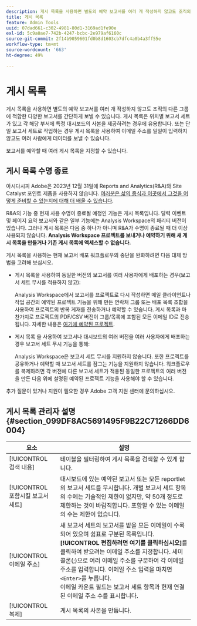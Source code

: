 ```yaml
---
description: 게시 목록을 사용하면 별도의 예약 보고서를 여러 개 작성하지 않고도 조직의 다른 그룹에 적합한 다양한 보고서를 간단하게 보낼 수 있습니다. 게시 목록은 위치별 보고서 세트가 있고 각 해당 부서에 특정 대시보드의 사본을 제공하려는 경우에 유용합니다. 또는 단일 보고서 세트로 작업하는 경우 게시 목록을 사용하여 이메일 주소를 일일이 입력하지 않고도 여러 사람에게 데이터를 보낼 수 있습니다.
title: 게시 목록
feature: Admin Tools
uuid: 07dad661-c302-4981-80d1-3169ad1fe90e
exl-id: 5c9a0ae7-742b-4247-bcbc-2e979af6160c
source-git-commit: 2f14b9059601fd0b8d1603cb7dfc4a0b4a3ff55e
workflow-type: tm+mt
source-wordcount: '663'
ht-degree: 49%

---
```


# 게시 목록

게시 목록을 사용하면 별도의 예약 보고서를 여러 개 작성하지 않고도 조직의 다른 그룹에 적합한 다양한 보고서를 간단하게 보낼 수 있습니다. 게시 목록은 위치별 보고서 세트가 있고 각 해당 부서에 특정 대시보드의 사본을 제공하려는 경우에 유용합니다. 또는 단일 보고서 세트로 작업하는 경우 게시 목록을 사용하여 이메일 주소를 일일이 입력하지 않고도 여러 사람에게 데이터를 보낼 수 있습니다.

보고서를 예약할 때 여러 게시 목록을 지정할 수 있습니다.

## 게시 목록 수명 종료

아시다시피 Adobe은 2023년 12월 31일에 Reports and Analytics(R&amp;A)와 Site Catalyst 포인트 제품을 사용하지 않습니다. [여러분은 삶의 종식과 이곳에서 그것을 어떻게 준비할 수 있는지에 대해 더 배울 수 있습니다](https://express.adobe.com/page/6WnF8JK6IRDhf/).

R&amp;A의 기능 중 현재 사용 수명이 종료될 예정인 기능은 게시 목록입니다. 달력 이벤트 및 페이지 요약 보고서와 같은 일부 기능에는 Analysis Workspace의 패리티 버전이 있습니다. 그러나 게시 목록은 다음 중 하나가 아니며 R&amp;A가 수명이 종료될 때 더 이상 사용되지 않습니다. **Analysis Workspace 프로젝트를 보내거나 예약하기 위해 새 게시 목록을 만들거나 기존 게시 목록에 액세스할 수 없습니다.**

게시 목록을 사용하는 현재 보고서 배포 워크플로우의 중단을 완화하려면 다음 대체 방법을 고려해 보십시오.

* 게시 목록을 사용하여 동일한 버전의 보고서를 여러 사용자에게 배포하는 경우(보고서 세트 무시를 적용하지 않고):

   Analysis Workspace에서 보고서를 프로젝트로 다시 작성하면 메일 클라이언트나 작업 공간의 예약된 프로젝트 기능을 위해 만든 연락처 그룹 또는 배포 목록 조합을 사용하여 프로젝트의 반복 게재를 전송하거나 예약할 수 있습니다. 게시 목록과 마찬가지로 프로젝트의 PDF/CSV 버전이 그룹/목록에 포함된 모든 이메일 ID로 전송됩니다. 자세한 내용은 [여기에 예약된 프로젝트](https://experienceleague.adobe.com/docs/analytics/analyze/analysis-workspace/curate-share/t-schedule-report.html?lang=en#:~:text=Scheduled%20Analysis%20Workspace%20projects%20can,options%20in%20the%20left%20rail.).

* 게시 목록 을 사용하여 보고서나 대시보드의 여러 버전을 여러 사용자에게 배포하는 경우 보고서 세트 무시 기능을 통해:

   Analysis Workspace은 보고서 세트 무시를 지원하지 않습니다. 또한 프로젝트를 공유하거나 예약할 때 보고서 세트를 잠그는 기능을 지원하지 않습니다. 워크플로우를 복제하려면 각 버전에 다른 보고서 세트가 적용된 동일한 프로젝트의 여러 버전을 만든 다음 위에 설명된 예약된 프로젝트 기능을 사용해야 할 수 있습니다.

추가 질문이 있거나 지원이 필요한 경우 Adobe 고객 지원 센터에 문의하십시오.

## 게시 목록 관리자 설명 {#section_099DF8AC5691495F9B22C71266DD6004}

| 요소 | 설명 |
|--- |--- |
| [!UICONTROL 검색 내용] | 테이블을 필터링하여 게시 목록을 검색할 수 있게 합니다. |
| [!UICONTROL 포함시킬 보고서 세트] | 대시보드에 있는 예약된 보고서 또는 모든 reportlet의 보고서 세트를 무시합니다. 개별 보고서 세트 항목의 수에는 기술적인 제한이 없지만, 약 50개 정도로 제한하는 것이 바람직합니다. 포함할 수 있는 이메일의 수는 제한이 없습니다. |
| [!UICONTROL 이메일 주소] | 새 보고서 세트의 보고서를 받을 모든 이메일이 수록되어 있으며 쉼표로 구분된 목록입니다.  **[!UICONTROL 편집하려면 여기를 클릭하십시오]**&#x200B;를 클릭하여 받으려는 이메일 주소를 지정합니다. 세미콜론(;)으로 여러 이메일 주소를 구분하여 각 이메일 주소를 입력합니다. 이메일 주소 입력을 마치면 `<Enter>`를 누릅니다. <br>이메일 카운트 필드는 보고서 세트 항목과 현재 연결된 이메일 주소 수를 표시합니다. |
| [!UICONTROL 복제] | 게시 목록의 사본을 만듭니다. |
